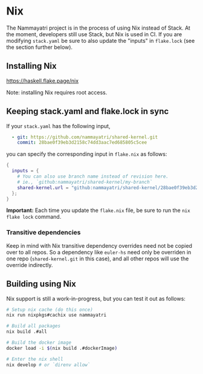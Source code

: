 # Nix

The Nammayatri project is in the process of using Nix instead of Stack. At the moment, developers still use Stack, but Nix is used in CI. If you are modifying `stack.yaml` be sure to also update the "inputs" in `flake.lock` (see the section further below).

## Installing Nix

https://haskell.flake.page/nix

Note: installing Nix requires root access.

## Keeping stack.yaml and flake.lock in sync

If your `stack.yaml` has the following input,

```yaml
  - git: https://github.com/nammayatri/shared-kernel.git
    commit: 28bae0f39eb3d2158c74dd3aac7ed685805c5cee
```

you can specify the corresponding input in `flake.nix` as follows:

```nix
{
  inputs = {
    # You can also use branch name instead of revision here.
    # ie., `github:nammayatri/shared-kernel/my-branch`
    shared-kernel.url = "github:nammayatri/shared-kernel/28bae0f39eb3d2158c74dd3aac7ed685805c5cee";
  };
}
```

**Important:** Each time you update the `flake.nix` file, be sure to run the `nix flake lock` command.

### Transitive dependencies

Keep in mind with Nix transitive dependency overrides need not be copied over to all repos. So a dependency like `euler-hs` need only be overriden in one repo (`shared-kernel.git` in this case), and all other repos will use the override indirectly.

## Building using Nix

Nix support is still a work-in-progress, but you can test it out as follows:

```sh
# Setup nix cache (do this once)
nix run nixpkgs#cachix use nammayatri

# Build all packages
nix build .#all

# Build the docker image
docker load -i $(nix build .#dockerImage)

# Enter the nix shell
nix develop # or `direnv allow`
```